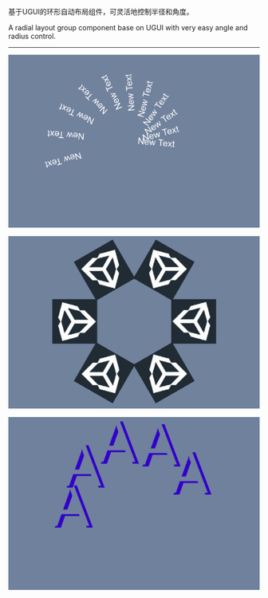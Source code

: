 基于UGUI的环形自动布局组件，可灵活地控制半径和角度。

A radial layout group component base on UGUI with very easy angle and radius control.

---

![screenshot_1.gif](screenshot_1.gif)

![screenshot_2.gif](screenshot_2.gif)

![screenshot_3.gif](screenshot_3.gif)
